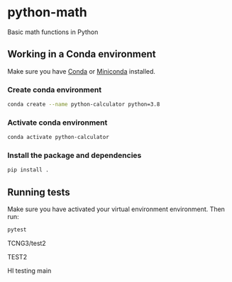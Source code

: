 # python-math

Basic math functions in Python

## Working in a Conda environment

Make sure you have [Conda][conda] or [Miniconda][miniconda] installed.

### Create conda environment

```bash
conda create --name python-calculator python=3.8
```

### Activate conda environment

```bash
conda activate python-calculator
```

### Install the package and dependencies

```bash
pip install .
```

## Running tests

Make sure you have activated your virtual environment environment. Then run:

```bash
pytest
```

[conda]: https://conda.io/projects/conda/en/latest/user-guide/install/index.html
[miniconda]: https://docs.conda.io/en/latest/miniconda.html





 TCNG3/test2

TEST2

HI
testing
main


